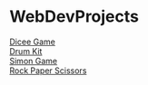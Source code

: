 # WebDevProjects

[Dicee Game](https://ebad8931.github.io/WebDevProjects/DiceeGame)  
[Drum Kit](https://ebad8931.github.io/WebDevProjects/DrumKit)  
[Simon Game](https://ebad8931.github.io/WebDevProjects/SimonGame)  
[Rock Paper Scissors](https://ebad8931.github.io/WebDevProjects/RockPaperScissors)  
